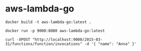 # aws-lambda-go

```
docker build -t aws-lambda-go:latest .
```

```
docker run -p 9000:8080 aws-lambda-go:latest
```

```
curl -XPOST "http://localhost:9000/2015-03-31/functions/function/invocations" -d '{ "name": "Anna" }'
```
